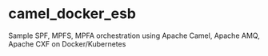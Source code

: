 # camel_docker_esb
Sample SPF, MPFS, MPFA orchestration using Apache Camel, Apache AMQ, Apache CXF on Docker/Kubernetes

